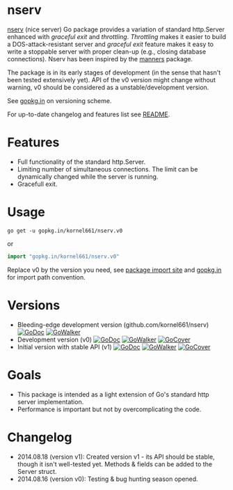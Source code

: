 nserv
=====

[nserv](https://gopkg.in/kornel661/nserv.v0) (nice server) Go package provides a variation of standard http.Server enhanced with *graceful exit* and *throttling*.
*Throttling* makes it easier to build a DOS-attack-resistant server and *graceful exit* feature makes it easy to write a stoppable server with proper clean-up (e.g., closing database connections).
Nserv has been inspired by the [manners](https://github.com/braintree/manners) package.

The package is in its early stages of development (in the sense that hasn't been tested extensively yet).
API of the v0 version might change without warning, v0 should be considered as a unstable/development version.

See [gopkg.in](https://gopkg.in/) on versioning scheme.

For up-to-date changelog and features list see [README](https://github.com/kornel661/nserv/blob/master/README.md).


Features
========

* Full functionality of the standard http.Server.
* Limiting number of simultaneous connections.
  The limit can be dynamically changed while the server is running.
* Gracefull exit.


Usage
=====

```
go get -u gopkg.in/kornel661/nserv.v0
```
or
```go
import "gopkg.in/kornel661/nserv.v0"
```
Replace v0 by the version you need, see [package import site](https://gopkg.in/kornel661/nserv.v0) and [gopkg.in](https://labix.org/gopkg.in) for import path convention.


Versions
========

* Bleeding-edge development version (github.com/kornel661/nserv)
  [![GoDoc](https://godoc.org/github.com/kornel661/nserv?status.svg)](https://godoc.org/github.com/kornel661/nserv)  [![GoWalker](https://gowalker.org/api/v1/badge)](https://gowalker.org/github.com/kornel661/nserv)
* Development version (v0)
  [![GoDoc](https://godoc.org/gopkg.in/kornel661/nserv.v0?status.svg)](https://godoc.org/gopkg.in/kornel661/nserv.v0)  [![GoWalker](https://gowalker.org/api/v1/badge)](https://gowalker.org/gopkg.in/kornel661/nserv.v0) [![GoCover](http://gocover.io/_badge/gopkg.in/kornel661/nserv.v0)](http://gocover.io/gopkg.in/kornel661/nserv.v0)
* Initial version with stable API (v1)
  [![GoDoc](https://godoc.org/gopkg.in/kornel661/nserv.v1?status.svg)](https://godoc.org/gopkg.in/kornel661/nserv.v1)  [![GoWalker](https://gowalker.org/api/v1/badge)](https://gowalker.org/gopkg.in/kornel661/nserv.v1) [![GoCover](http://gocover.io/_badge/gopkg.in/kornel661/nserv.v1)](http://gocover.io/gopkg.in/kornel661/nserv.v1)


Goals
=====

* This package is intended as a light extension of Go's standard http server implementation.
* Performance is important but not by overcomplicating the code.


Changelog
=========

* 2014.08.18 (version v1): Created version v1 - its API should be stable, though
  it isn't well-tested yet. Methods & fields can be added to the Server struct.
* 2014.08.16 (version v0): Testing & bug hunting season opened.
